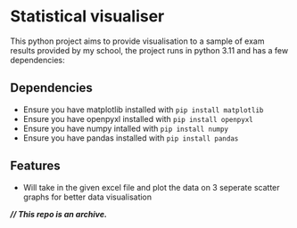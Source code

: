 # Statistical visualiser

This python project aims to provide visualisation to a sample of exam
results provided by my school, the project runs in python 3.11 and has a few dependencies:

## Dependencies
 - Ensure you have matplotlib installed with `pip install matplotlib`
 - Ensure you have openpyxl installed with `pip install openpyxl`
 - Ensure you have numpy intalled with `pip install numpy`
 - Ensure you have pandas installed with `pip install pandas` 
 
## Features
 - Will take in the given excel file and plot the data on 3 seperate scatter graphs for better data visualisation

___// This repo is an archive.___
